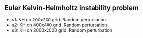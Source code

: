 Euler Kelvin-Helmholtz instability problem
------------------------------------------

- s1: KH on 200x200 grid. Random perturbation
- s2: KH on 400x400 grid. Random perturbation
- s3: KH on 2000x2000 grid. Random perturbation